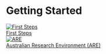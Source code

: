 # Getting Started

<div class="card-container">
    <a href="/getting_started/first_steps" class="vertical-card aspect-ratio1to1">
        <div class="card-image-container">
            <img class="img-contain with-padding white-background" src="/assets/first_steps_logo.png" alt="First Steps">
        </div>
        <div class="card-text-container bold">   
            First Steps
        </div>
    </a>
    <a href="/getting_started/are" class="vertical-card aspect-ratio1to1">
        <div class="card-image-container">
            <img class="img-contain white-background with-padding" src="/assets/are_logo.svg" alt="ARE">
        </div>
        <div class="card-text-container bold">   
            Australian Research Environment (ARE)
        </div>
    </a>
</div>